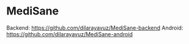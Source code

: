 # MediSane

Backend: https://github.com/dilarayavuz/MediSane-backend
Android: https://github.com/dilarayavuz/MediSane-android
